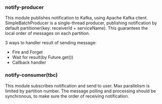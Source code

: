 ### notify-producer
This module publishes notification to Kafka, using Apache Kafka client.    
SimpleBatchProducer is a single-thread producer, publishing notification by default partitioner(key: receiverId + serviceName). This guarantees the local order of messages on each partition.

3 ways to handler result of sending message:
- Fire and Forget
- Wait for result(by Future.get())
- Callback handler

### notify-consumer(tbc)
This module subscribes notification and send to user. Max parallelism is limited by partition number. The message polling and processing should be synchronous, to make sure the order of receiving notification.